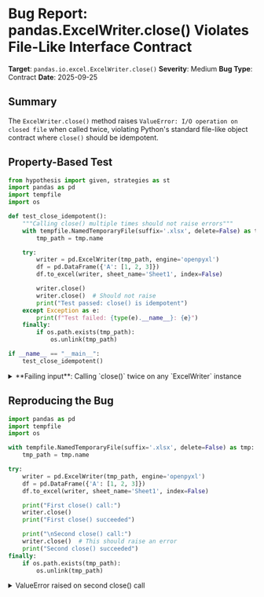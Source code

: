 # Bug Report: pandas.ExcelWriter.close() Violates File-Like Interface Contract

**Target**: `pandas.io.excel.ExcelWriter.close()`
**Severity**: Medium
**Bug Type**: Contract
**Date**: 2025-09-25

## Summary

The `ExcelWriter.close()` method raises `ValueError: I/O operation on closed file` when called twice, violating Python's standard file-like object contract where `close()` should be idempotent.

## Property-Based Test

```python
from hypothesis import given, strategies as st
import pandas as pd
import tempfile
import os

def test_close_idempotent():
    """Calling close() multiple times should not raise errors"""
    with tempfile.NamedTemporaryFile(suffix='.xlsx', delete=False) as tmp:
        tmp_path = tmp.name

    try:
        writer = pd.ExcelWriter(tmp_path, engine='openpyxl')
        df = pd.DataFrame({'A': [1, 2, 3]})
        df.to_excel(writer, sheet_name='Sheet1', index=False)

        writer.close()
        writer.close()  # Should not raise
        print("Test passed: close() is idempotent")
    except Exception as e:
        print(f"Test failed: {type(e).__name__}: {e}")
    finally:
        if os.path.exists(tmp_path):
            os.unlink(tmp_path)

if __name__ == "__main__":
    test_close_idempotent()
```

<details>

<summary>
**Failing input**: Calling `close()` twice on any `ExcelWriter` instance
</summary>
```
Test failed: ValueError: I/O operation on closed file
```
</details>

## Reproducing the Bug

```python
import pandas as pd
import tempfile
import os

with tempfile.NamedTemporaryFile(suffix='.xlsx', delete=False) as tmp:
    tmp_path = tmp.name

try:
    writer = pd.ExcelWriter(tmp_path, engine='openpyxl')
    df = pd.DataFrame({'A': [1, 2, 3]})
    df.to_excel(writer, sheet_name='Sheet1', index=False)

    print("First close() call:")
    writer.close()
    print("First close() succeeded")

    print("\nSecond close() call:")
    writer.close()  # This should raise an error
    print("Second close() succeeded")
finally:
    if os.path.exists(tmp_path):
        os.unlink(tmp_path)
```

<details>

<summary>
ValueError raised on second close() call
</summary>
```
First close() call:
First close() succeeded

Second close() call:
Traceback (most recent call last):
  File "/home/npc/pbt/agentic-pbt/worker_/0/repo.py", line 18, in <module>
    writer.close()  # This should raise an error
    ~~~~~~~~~~~~^^
  File "/home/npc/miniconda/lib/python3.13/site-packages/pandas/io/excel/_base.py", line 1357, in close
    self._save()
    ~~~~~~~~~~^^
  File "/home/npc/miniconda/lib/python3.13/site-packages/pandas/io/excel/_openpyxl.py", line 110, in _save
    self.book.save(self._handles.handle)
    ~~~~~~~~~~~~~~^^^^^^^^^^^^^^^^^^^^^^
  File "/home/npc/miniconda/lib/python3.13/site-packages/openpyxl/workbook/workbook.py", line 386, in save
    save_workbook(self, filename)
    ~~~~~~~~~~~~~^^^^^^^^^^^^^^^^
  File "/home/npc/miniconda/lib/python3.13/site-packages/openpyxl/writer/excel.py", line 291, in save_workbook
    archive = ZipFile(filename, 'w', ZIP_DEFLATED, allowZip64=True)
  File "/home/npc/miniconda/lib/python3.13/zipfile/__init__.py", line 1391, in __init__
    self.start_dir = self.fp.tell()
                     ~~~~~~~~~~~~^^
ValueError: I/O operation on closed file
```
</details>

## Why This Is A Bug

The `ExcelWriter.close()` method violates the fundamental Python contract for file-like objects. According to Python's official documentation (io.IOBase.close()), the close() method for file-like objects must be idempotent: "As a convenience, it is allowed to call this method more than once; only the first call, however, will have an effect."

The bug is particularly problematic because:

1. **The docstring explicitly claims file-like behavior**: The close() method's docstring states it exists as a "synonym for save, to make it more file-like" (pandas/io/excel/_base.py:1356), creating an expectation of standard file-like behavior.

2. **It breaks common defensive programming patterns**: Multiple close() calls commonly occur in:
   - Finally blocks ensuring resource cleanup
   - Error handlers that attempt to close resources
   - Context managers combined with explicit close() calls
   - Code that defensively ensures resources are closed

3. **Inconsistent with Python's file objects**: Standard Python file objects (created with `open()`) handle multiple close() calls gracefully without raising errors.

4. **No documentation warning**: Neither the pandas documentation nor the docstring warns users that close() cannot be called multiple times, leaving developers to discover this non-standard behavior through runtime errors.

## Relevant Context

The issue occurs in pandas 2.3.2 at `/home/npc/miniconda/lib/python3.13/site-packages/pandas/io/excel/_base.py:1355-1358`:

```python
def close(self) -> None:
    """synonym for save, to make it more file-like"""
    self._save()
    self._handles.close()
```

The error is triggered when `self._save()` attempts to save the workbook a second time after the file handle has already been closed by the first `close()` call. The underlying file handle (`self._handles.handle`) is closed but the ExcelWriter instance doesn't track this state.

This affects all ExcelWriter engines (openpyxl, xlsxwriter, etc.) as the issue is in the base class implementation.

## Proposed Fix

```diff
--- a/pandas/io/excel/_base.py
+++ b/pandas/io/excel/_base.py
@@ -1354,6 +1354,9 @@ class ExcelWriter(Generic[_WorkbookT]):

     def close(self) -> None:
         """synonym for save, to make it more file-like"""
+        # Make close() idempotent like standard Python file objects
+        if hasattr(self._handles.handle, 'closed') and self._handles.handle.closed:
+            return
         self._save()
         self._handles.close()
```

Alternative implementation that tracks closed state more explicitly:

```diff
--- a/pandas/io/excel/_base.py
+++ b/pandas/io/excel/_base.py
@@ -1239,6 +1239,7 @@ class ExcelWriter(Generic[_WorkbookT]):
         else:
             # GH 39681 Already have an engine
             engine_kwargs = combine_kwargs(engine_kwargs, kwargs)
+        self._closed = False

         # cast ExcelWriter to avoid adding 'if self._handles is not None'
         self._handles = IOHandles(
@@ -1354,6 +1355,9 @@ class ExcelWriter(Generic[_WorkbookT]):

     def close(self) -> None:
         """synonym for save, to make it more file-like"""
+        if self._closed:
+            return
         self._save()
         self._handles.close()
+        self._closed = True
```